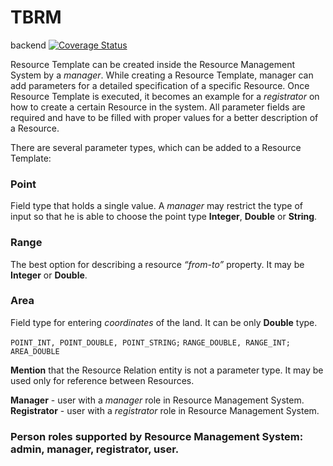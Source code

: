 # TBRM
backend
[![Coverage Status](https://coveralls.io/repos/github/Lv-465-Java/TBRM.api/badge.svg?branch=develop)](https://coveralls.io/github/Lv-465-Java/TBRM.api?branch=develop)


Resource Template can be created inside the Resource Management System by a _manager_. While creating a Resource Template, manager can add parameters for a detailed specification of a specific Resource. Once Resource Template is executed, it becomes an example for a _registrator_ on how to create a certain Resource in the system. All parameter fields are required and have to be filled with proper values for a better description of a Resource.

There are several parameter types, which can be added to a Resource Template:

### Point
Field type that holds a single value. A _manager_ may restrict the type of input so that he is able to choose the point type **Integer**, **Double** or **String**.
### Range
The best option for describing a resource _“from-to”_ property. It may be **Integer** or **Double**.
### Area
Field type for entering _coordinates_ of the land. It can be only **Double** type.


```POINT_INT, POINT_DOUBLE, POINT_STRING;```
```RANGE_DOUBLE, RANGE_INT;```
```AREA_DOUBLE```

**Mention** that the Resource Relation entity is not a parameter type. It may be used only for reference between Resources.

**Manager** - user with a _manager_ role in Resource Management System.
**Registrator** - user with a _registrator_ role in Resource Management System.

### Person roles supported by Resource Management System: admin, manager, registrator, user.
